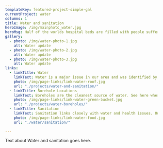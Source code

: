 ```yaml
---
templateKey: featured-project-simple-gal
currentProject: water
columns: 1
title: Water and sanitation
heroImage: /img/mainphoto_water.jpg
heroMsg: Half of the worlds hospital beds are filled with people suffering from a water-related disease (World Health Organisation)
gallery:
  - photo: /img/water-photo-1.jpg
    alt: Water update    
  - photo: /img/water-photo-2.jpg
    alt: Water update    
  - photo: /img/water-photo-3.jpg
    alt: Water update        
links:
  - linkTitle: Water
    linkText: Water is a major issue in our area and was identified by our community as one of the highest priorities. Rotary International supported us in 2011 - 2013 to put in 38 new wells, and further funding is in the pipeline.
    photo: /img/page-links/link-water-roof.jpg
    url: "./projects/water-and-sanitation/" 
  - linkTitle: Borehole Locations
    linkText: Boreholes are the cleanest source of water. See here where the 2011 - 2013 Rotary International funded wells were dug.    
    photo: /img/page-links/link-water-green-bucket.jpg
    url: "./projects/water-boreholes/"
  - linkTitle: Sanitation
    linkText: Sanitation links closely with water and health issues. Our Tapping Potential group links all of these areas.
    photo: /img/page-links/link-water-food.jpg   
    url: "./water/sanitation/"     

---
```



Text about Water and sanitation goes here.
